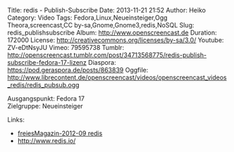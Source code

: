 Title: redis - Publish-Subscribe
Date: 2013-11-21 21:52
Author: Heiko
Category: Video
Tags: Fedora,Linux,Neueinsteiger,Ogg Theora,screencast,CC by-sa,Gnome,Gnome3,redis,NoSQL
Slug: redis_publishsubscribe
Album: http://www.openscreencast.de
Duration: 172000
License: http://creativecommons.org/licenses/by-sa/3.0/
Youtube: ZV-eDtNsyJU
Vimeo: 79595738
Tumblr: http://openscreencast.tumblr.com/post/34713568775/redis-publish-subscribe-fedora-17-lizenz
Diaspora: https://pod.geraspora.de/posts/863839
Oggfile: http://www.librecontent.de/openscreencast/videos/openscreencast_videos_redis/redis_pubsub.ogg

Ausgangspunkt: Fedora 17  
Zielgruppe: Neueinsteiger  

Links:

  * [freiesMagazin-2012-09 redis](http://www.freiesmagazin.de/mobil/freiesMagazin-2012-09.html#12_09_redis "Link zu freiesMagazin-2012-09" )
  * <http://www.redis.io/>

